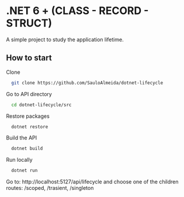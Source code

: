 # .NET 6 + (CLASS - RECORD - STRUCT)

A simple project to study the application lifetime.

## How to start

Clone

```bash
  git clone https://github.com/SauloAlmeida/dotnet-lifecycle
```

Go to API directory

```bash
  cd dotnet-lifecycle/src
```

Restore packages

```bash
  dotnet restore
```

Build the API

```bash
  dotnet build
```

Run locally

```bash
  dotnet run
```

Go to: http://localhost:5127/api/lifecycle and choose one of the children routes: /scoped, /trasient, /singleton